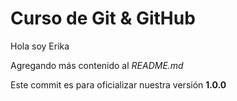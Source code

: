 # Curso de Git & GitHub

Hola soy Erika

Agregando más contenido al _README.md_

Este commit es para oficializar nuestra versión **1.0.0**
